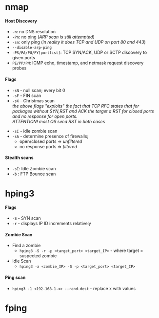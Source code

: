 # nmap
#### Host Discovery
* `-n`: no DNS resolution
* `-Pn`: no ping (_ARP scan is still attempted_)
* `-sn`: only ping (_in reality it does TCP and UDP on port 80 and 443_)
* `--disable-arp-ping`
* `-PS/PA/PU/PY[portlist]`: TCP SYN/ACK, UDP or SCTP discovery to given ports
* `PE/PP/PM`: ICMP echo, timestamp, and netmask request discovery probes

#### Flags
* `-sN` - null scan; every bit 0
* `-sF` - FIN scan
* `-sX` - Christmas scan
<br>_the above flags "exploits" the fact that TCP RFC states that for packages without *SYN*,*RST* and *ACK* the target a *RST* for *closed* ports and *no response* for *open* ports._
<br>_ATTENTION! most OS send *RST in both cases*_
- `-sI` - idle zombie scan
- `-sA` - determine presence of firewalls;
  - open/closed ports => *unfiltered*
  - no response ports => *filtered*

#### Stealth scans
* `-sI`: Idle Zombie scan
*  `-b` : FTP Bounce scan

# hping3
#### Flags
* `-S` - SYN scan
* `-r` - displays IP ID increments relatively
#### Zombie Scan
- Find a zombie
  - `hping3 -S -r -p <target_port> <target_IP>` - where target = suspected zombie
- Idle Scan
  - `hping3 -a <zombie_IP> -S -p <target_port> <target_IP>`
 
#### Ping scan
  - `hping3 -1 <192.168.1.x> --rand-dest` - replace x with values
 
# fping
